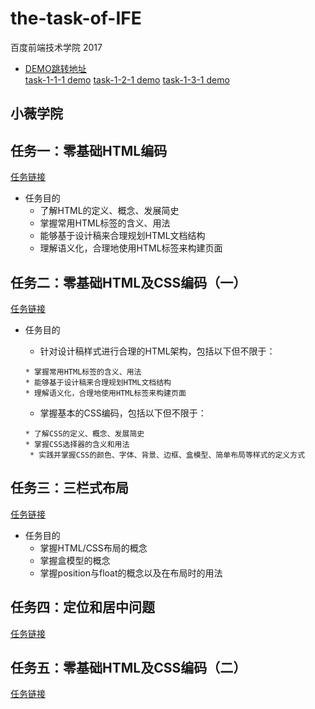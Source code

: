 # the-task-of-IFE
百度前端技术学院 2017
* [DEMO跳转地址](http://htmlpreview.github.io/)  
[task-1-1-1 demo](http://htmlpreview.github.io/?https://github.com/pyhui/the-task-of-IFE/blob/master/task_1_1_1.html)
[task-1-2-1 demo](http://htmlpreview.github.io/?https://github.com/pyhui/the-task-of-IFE/blob/master/task_1_2_1.html)
[task-1-3-1 demo](http://htmlpreview.github.io/?https://github.com/pyhui/the-task-of-IFE/blob/master/task-1-3-1.html)

## 小薇学院  

## 任务一：零基础HTML编码
[任务链接](http://ife.baidu.com/course/detail/id/90)    

* 任务目的
  * 了解HTML的定义、概念、发展简史
  * 掌握常用HTML标签的含义、用法
  * 能够基于设计稿来合理规划HTML文档结构
  * 理解语义化，合理地使用HTML标签来构建页面  
  
## 任务二：零基础HTML及CSS编码（一）  
[任务链接](http://ife.baidu.com/course/detail/id/92)  
* 任务目的  
  * 针对设计稿样式进行合理的HTML架构，包括以下但不限于： 
  
  ```
  * 掌握常用HTML标签的含义、用法  
  * 能够基于设计稿来合理规划HTML文档结构 
  * 理解语义化，合理地使用HTML标签来构建页面  
  ```  
  * 掌握基本的CSS编码，包括以下但不限于：  
   ```
   * 了解CSS的定义、概念、发展简史
   * 掌握CSS选择器的含义和用法
    * 实践并掌握CSS的颜色、字体、背景、边框、盒模型、简单布局等样式的定义方式
   ```
    
 ## 任务三：三栏式布局
[任务链接](http://ife.baidu.com/course/detail/id/94)
* 任务目的
  * 掌握HTML/CSS布局的概念  
  * 掌握盒模型的概念
  * 掌握position与float的概念以及在布局时的用法
## 任务四：定位和居中问题  
[任务链接](http://ife.baidu.com/course/detail/id/95)
## 任务五：零基础HTML及CSS编码（二）  
[任务链接](http://ife.baidu.com/course/detail/id/96?t=1489649702681#learn)
